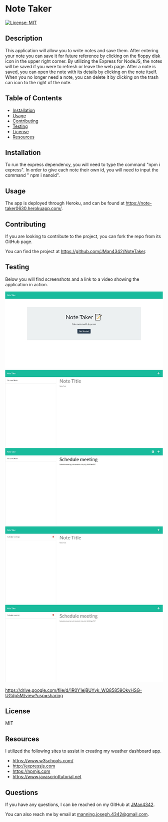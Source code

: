 # Note Taker

[![License: MIT](https://img.shields.io/badge/License-MIT-yellow.svg)](https://opensource.org/licenses/MIT)


## Description

This application will allow you to write notes and save them. After entering your note you can save it for future reference by clicking on the floppy disk icon in the upper right corner. By utilizing the Express for NodeJS, the notes will be saved if you were to refresh or leave the web page. After a note is saved, you can open the note with its details by clicking on the note itself. When you no longer need a note, you can delete it by clicking on the trash can icon to the right of the note.


## Table of Contents

- [Installation](#installation)
- [Usage](#usage)
- [Contributing](#contributing)
- [Testing](#testing)
- [License](#license)
- [Resources](#resources)


## Installation

To run the express dependency, you will need to type the command "npm i express". In order to give each note their own id, you will need to input the command " npm i nanoid".


## Usage

The app is deployed through Heroku, and can be found at https://note-taker0630.herokuapp.com/.


## Contributing

If you are looking to contribute to the project, you can fork the repo from its GitHub page.

You can find the project at https://github.com/JMan4342/NoteTaker.


## Testing

Below you will find screenshots and a link to a video showing the application in action.

![Home screen](./public/assets/Images/noteTaker_Home.jpeg)
![Notes screen](./public/assets/Images/noteTaker_Notes.jpeg)
![Entered note](./public/assets/Images/noteTaker_NoteEntered.jpeg)
![Saved note](./public/assets/Images/noteTaker_NoteSaved.jpeg)
![View note](./public/assets/Images/noteTaker_SavedViewed.jpeg)

https://drive.google.com/file/d/1R0Y1ejBUYyk_WQ85859OkvHSG-UGdp5M/view?usp=sharing


## License

MIT


## Resources

I utilized the following sites to assist in creating my weather dashboard app.

- https://www.w3schools.com/
- http://expressjs.com
- https://npmjs.com
- https://www.javascripttutorial.net


## Questions

If you have any questions, I can be reached on my GitHub at [JMan4342](https://github.com/JMan4342).

You can also reach me by email at manning.joseph.4342@gmail.com.
